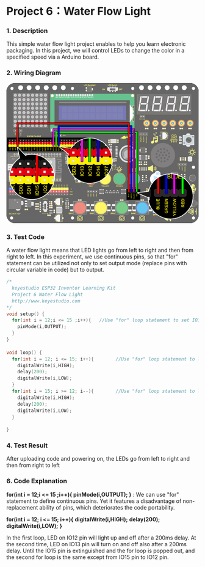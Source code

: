 # **Project 6：Water Flow Light**
### **1. Description**
This simple water flow light project enables to help you learn electronic packaging. In this project, we will control LEDs to change the color in a specified speed via a Arduino board.

### **2. Wiring Diagram**

![6](./media/6.jpg)

### **3. Test Code**

A water flow light means that LED lights go from left to right and then from right to left.
In this experiment, we use continuous pins, so that "for" statement can be utilized not only to set output mode (replace pins with circular variable in code) but to output. 

```C
/*
  keyestudio ESP32 Inventor Learning Kit  
  Project 6 Water Flow Light
  http://www.keyestudio.com
*/
void setup() {
  for(int i = 12;i <= 15 ;i++){   //Use "for" loop statement to set IO12-IO15 pin to output mode
    pinMode(i,OUTPUT);
  }
}

void loop() {
  for(int i = 12; i <= 15; i++){		//Use "for" loop statement to light up LED on IO12-IO15 pin in sequence 
    digitalWrite(i,HIGH);
    delay(200);
    digitalWrite(i,LOW);
  }
  for(int i = 15; i >= 12; i--){		//Use "for" loop statement to light up LED on IO15-IO12 pin in sequence   
    digitalWrite(i,HIGH);
    delay(200);
    digitalWrite(i,LOW);
  }
  
}

```

### **4.  Test Result**

After uploading code and powering on, the LEDs go from left to right and then from right to left

### **6. Code Explanation**

**for(int i = 12;i <= 15 ;i++){    pinMode(i,OUTPUT);    }**  : We can use "for" statement to define continuous pins. Yet it features a disadvantage of non-replacement ability of pins, which deteriorates the code portability. 

**for(int i = 12; i <= 15; i++){**
    		**digitalWrite(i,HIGH);**
    		**delay(200);**
    		**digitalWrite(i,LOW);**
  **}**     

In the first loop, LED on IO12 pin will light up and off after a 200ms delay. At the second time, LED on IO13 pin will turn on and off also after a 200ms delay. Until the IO15 pin is extinguished and the for loop is popped out, and the second for loop is the same except from IO15 pin to IO12 pin.

